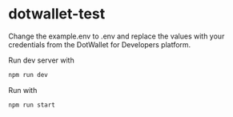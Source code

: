 # dotwallet-test

Change the example.env to .env and replace the values with your credentials from the DotWallet for Developers platform.

Run dev server with

```bash
npm run dev
```

Run with

```bash
npm run start
```
